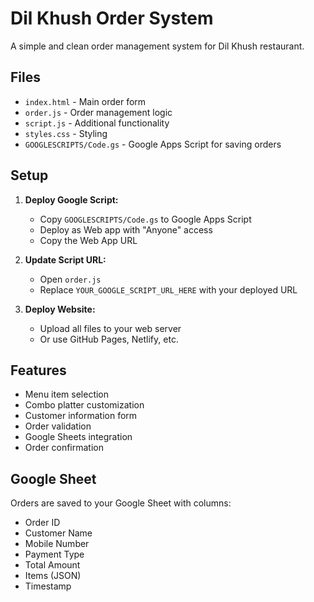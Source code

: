 # Dil Khush Order System

A simple and clean order management system for Dil Khush restaurant.

## Files

- `index.html` - Main order form
- `order.js` - Order management logic
- `script.js` - Additional functionality
- `styles.css` - Styling
- `GOOGLESCRIPTS/Code.gs` - Google Apps Script for saving orders

## Setup

1. **Deploy Google Script:**
   - Copy `GOOGLESCRIPTS/Code.gs` to Google Apps Script
   - Deploy as Web app with "Anyone" access
   - Copy the Web App URL

2. **Update Script URL:**
   - Open `order.js`
   - Replace `YOUR_GOOGLE_SCRIPT_URL_HERE` with your deployed URL

3. **Deploy Website:**
   - Upload all files to your web server
   - Or use GitHub Pages, Netlify, etc.

## Features

- Menu item selection
- Combo platter customization
- Customer information form
- Order validation
- Google Sheets integration
- Order confirmation

## Google Sheet

Orders are saved to your Google Sheet with columns:
- Order ID
- Customer Name
- Mobile Number
- Payment Type
- Total Amount
- Items (JSON)
- Timestamp